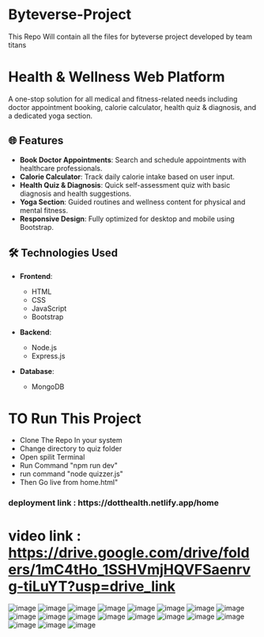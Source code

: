 # Byteverse-Project
This Repo Will contain all the files for byteverse project developed by team titans

# Health & Wellness Web Platform

A one-stop solution for all medical and fitness-related needs including doctor appointment booking, calorie calculator, health quiz & diagnosis, and a dedicated yoga section.

## 🌐 Features

- **Book Doctor Appointments**: Search and schedule appointments with healthcare professionals.
- **Calorie Calculator**: Track daily calorie intake based on user input.
- **Health Quiz & Diagnosis**: Quick self-assessment quiz with basic diagnosis and health suggestions.
- **Yoga Section**: Guided routines and wellness content for physical and mental fitness.
- **Responsive Design**: Fully optimized for desktop and mobile using Bootstrap.

## 🛠️ Technologies Used

- **Frontend**:  
  - HTML  
  - CSS  
  - JavaScript  
  - Bootstrap  

- **Backend**:  
  - Node.js  
  - Express.js  

- **Database**:  
  - MongoDB  

<h1> TO Run This Project </h1>
<ul>
  <li>Clone The Repo In your system</li>
  <li>Change directory to quiz folder</li>
  <li>Open spilit Terminal </li>
  <li>Run Command "npm run dev"</li>
  <li>run command "node quizzer.js"</li>
  <li>Then Go live from home.html"</li>
</ul>

<h3> deployment link : https://dotthealth.netlify.app/home</h3>

# video link : https://drive.google.com/drive/folders/1mC4tHo_1SSHVmjHQVFSaenrvg-tiLuYT?usp=drive_link

![image](https://github.com/user-attachments/assets/da9ca4aa-88ca-4daf-a257-b627a0ec0ff0)
![image](https://github.com/user-attachments/assets/405e4c2f-5da1-4f3a-95d2-85d58d3f88f8)
![image](https://github.com/user-attachments/assets/7175c67b-9328-4e0a-9f20-6e7a9c8a8816)
![image](https://github.com/user-attachments/assets/a977a8eb-fa90-4bb4-bd10-0d30ece9d78c)
![image](https://github.com/user-attachments/assets/55fe3b0f-5d13-4349-bcba-8542f80dbe36)
![image](https://github.com/user-attachments/assets/1d6abf85-8d55-43a2-b8a7-27c2cbf8b9e9)
![image](https://github.com/user-attachments/assets/df4c6d7f-57b6-409c-9281-a65c3c2c62e9)
![image](https://github.com/user-attachments/assets/5628d185-b6b4-4674-a041-0f2056645854)
![image](https://github.com/user-attachments/assets/943eef21-e7e1-4afa-9bd8-144d8ba28e4a)
![image](https://github.com/user-attachments/assets/c398e934-fa93-4f91-b99b-edb11276555e)
![image](https://github.com/user-attachments/assets/6bd18b96-59ef-4798-9630-00f41ac4299d)
![image](https://github.com/user-attachments/assets/58bb5260-f6c6-4136-9f90-3a77a455e889)
![image](https://github.com/user-attachments/assets/b664fece-4695-4a39-8dde-7d1823a948b3)
![image](https://github.com/user-attachments/assets/6f24c6b9-43eb-45fa-88a0-96d9ab6fb4c8)
![image](https://github.com/user-attachments/assets/d3d8dad6-2343-40a5-9de3-86142b737c54)
![image](https://github.com/user-attachments/assets/b85694bd-35b6-4ab3-9d59-9e8216254d38)
![image](https://github.com/user-attachments/assets/805973a8-ca81-4977-a395-62de017b7b4e)
![image](https://github.com/user-attachments/assets/5d74b7af-96ae-4770-a22b-59b31c53c4b7)
![image](https://github.com/user-attachments/assets/bc771ff3-301d-4e8c-9b2c-7e6fba9026e0)


















